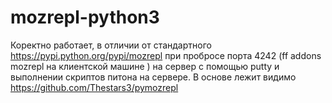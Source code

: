 # mozrepl-python3
Коректно работает, в отличии от стандартного https://pypi.python.org/pypi/mozrepl
при пробросе порта 4242 (ff addons mozrepl на клиентской машине ) на сервер с помощью putty
и выполнении скриптов питона на сервере.
В основе лежит видимо https://github.com/Thestars3/pymozrepl

